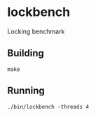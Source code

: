 # lockbench
Locking benchmark

## Building

```
make
```

## Running

```
./bin/lockbench -threads 4
```
